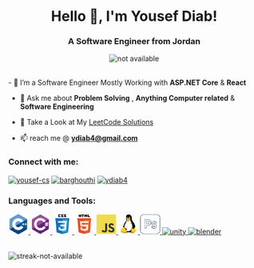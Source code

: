 <h1 align="center">Hello 👋, I'm Yousef Diab!</h1>
<h3 align="center">A Software Engineer from Jordan</h3>
<p align="center"> <img src="https://komarev.com/ghpvc/?username=Yousef-Diab&label=Profile%20views&color=0e75b6&style=plastic" alt="not available" /> </p>


<br>
- 🌱 I’m a Software Engineer Mostly Working with <strong>ASP.NET Core</strong> & <strong>React</strong>

- 💬 Ask me about **Problem Solving** , **Anything Computer related** & **Software Engineering**

- 🔭 Take a Look at My [LeetCode Solutions](https://github.com/Yousef-Diab/leetcode)

- 📫 reach me @ **ydiab4@gmail.com**
<h3 align="left">Connect with me:</h3>
<p align="left">
<a href="https://linkedin.com/in/yousef-cs" target="blank"><img align="center" src="https://raw.githubusercontent.com/rahuldkjain/github-profile-readme-generator/master/src/images/icons/Social/linked-in-alt.svg" alt="yousef-cs" height="30" width="40" /></a>
<a href="https://codeforces.com/profile/barghouthi" target="blank"><img align="center" src="https://raw.githubusercontent.com/rahuldkjain/github-profile-readme-generator/master/src/images/icons/Social/codeforces.svg" alt="barghouthi" height="30" width="40" /></a>
<a href="https://www.leetcode.com/ydiab4" target="blank"><img align="center" src="https://raw.githubusercontent.com/rahuldkjain/github-profile-readme-generator/master/src/images/icons/Social/leet-code.svg" alt="ydiab4" height="30" width="40" /></a>
</p>
<h3 align="left">Languages and Tools:</h3>
 <a href="https://github.com/Yousef-Diab" target="_blank" rel="noreferrer"> <img src="https://raw.githubusercontent.com/devicons/devicon/master/icons/cplusplus/cplusplus-original.svg" alt="cplusplus" width="40" height="40"/> </a> <a href="https://github.com/Yousef-Diab" target="_blank" rel="noreferrer"> <img src="https://raw.githubusercontent.com/devicons/devicon/master/icons/csharp/csharp-original.svg" alt="csharp" width="40" height="40"/> </a> <a href="https://github.com/Barghouthi-Yousef/Yousef/" target="_blank" rel="noreferrer"> <img src="https://raw.githubusercontent.com/devicons/devicon/master/icons/css3/css3-original-wordmark.svg" alt="css3" width="40" height="40"/> </a> <a href="https://github.com/Yousef-Diab" target="_blank" rel="noreferrer"> <img src="https://raw.githubusercontent.com/devicons/devicon/master/icons/html5/html5-original-wordmark.svg" alt="html5" width="40" height="40"/> </a> <a href="https://github.com/Barghouthi-Yousef/Yousef/" target="_blank" rel="noreferrer"> <img src="https://raw.githubusercontent.com/devicons/devicon/master/icons/javascript/javascript-original.svg" alt="javascript" width="40" height="40"/> </a> <a href="https://github.com/Yousef-Diab" target="_blank" rel="noreferrer"> <img src="https://raw.githubusercontent.com/devicons/devicon/master/icons/linux/linux-original.svg" alt="linux" width="40" height="40"/> </a> <a href="https://github.com/Barghouthi-Yousef/Yousef/" target="_blank" rel="noreferrer"> <img src="https://raw.githubusercontent.com/devicons/devicon/master/icons/photoshop/photoshop-line.svg" alt="photoshop" width="40" height="40"/> </a> <a href="https://github.com/Yousef-Diab" target="_blank" rel="noreferrer"> <img src="https://www.vectorlogo.zone/logos/unity3d/unity3d-icon.svg" alt="unity" width="40" height="40"/> </a>
 <span align="left"> <a href="https://github.com/Yousef-Diab" target="_blank" rel="noreferrer"> <img src="https://download.blender.org/branding/community/blender_community_badge_white.svg" alt="blender" width="40" height="40"/> </a></span><br>
<br>
<p><img align="center" src="https://github-readme-streak-stats.herokuapp.com/?user=Yousef-Diab&theme=dark" alt="streak-not-available" /></p><br>
